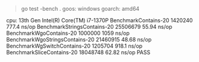 > go test -bench .
goos: windows
goarch: amd64

cpu: 13th Gen Intel(R) Core(TM) i7-1370P
BenchmarkContains-20                     1420240               777.4 ns/op
BenchmarkStringsContains-20             25506679                55.94 ns/op
BenchmarkWgoContains-20                  1000000              1059 ns/op
BenchmarkWgoStringsContains-20          21460915                48.68 ns/op
BenchmarkWgSwitchContains-20             1205704               918.1 ns/op
BenchmarkSliceContains-20               18048748                62.82 ns/op
PASS
